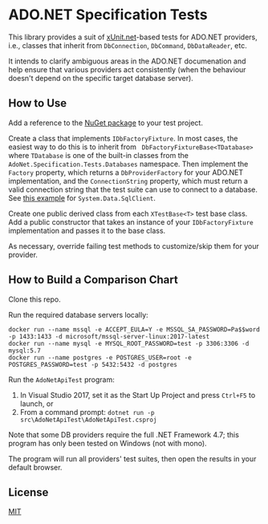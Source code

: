 # ADO.NET Specification Tests

This library provides a suit of [xUnit.net](https://xunit.github.io/)-based tests for ADO.NET providers, i.e.,
classes that inherit from `DbConnection`, `DbCommand`, `DbDataReader`, etc.

It intends to clarify ambiguous areas in the ADO.NET documenation and help ensure that various providers act
consistently (when the behaviour doesn't depend on the specific target database server).

## How to Use

Add a reference to the [NuGet package](https://www.nuget.org/packages/AdoNet.Specification.Tests) to your test project.

Create a class that implements `IDbFactoryFixture`. In most cases, the easiest way to do this
is to inherit from ` DbFactoryFixtureBase<TDatabase>` where `TDatabase` is one of the built-in
classes from the `AdoNet.Specification.Tests.Databases` namespace. Then implement the
`Factory` property, which returns a `DbProviderFactory` for your ADO.NET implementation,
and the `ConnectionString` property, which must return a valid connection string that the test
suite can use to connect to a database. See
[this example](https://github.com/mysql-net/AdoNetApiTest/blob/master/tests/SqlClient.Tests/SqlClientDbFactoryFixture.cs) for
`System.Data.SqlClient`.

Create one public derived class from each `XTestBase<T>` test base class. Add a public
constructor that takes an instance of your `IDbFactoryFixture` implementation and passes it
to the base class.

As necessary, override failing test methods to customize/skip them for your provider.

## How to Build a Comparison Chart

Clone this repo.

Run the required database servers locally:

```
docker run --name mssql -e ACCEPT_EULA=Y -e MSSQL_SA_PASSWORD=Pa$$word -p 1433:1433 -d microsoft/mssql-server-linux:2017-latest
docker run --name mysql -e MYSQL_ROOT_PASSWORD=test -p 3306:3306 -d mysql:5.7
docker run --name postgres -e POSTGRES_USER=root -e POSTGRES_PASSWORD=test -p 5432:5432 -d postgres
```

Run the `AdoNetApiTest` program:

1. In Visual Studio 2017, set it as the Start Up Project and press `Ctrl+F5` to launch, or
2. From a command prompt: `dotnet run -p src\AdoNetApiTest\AdoNetApiTest.csproj`

Note that some DB providers require the full .NET Framework 4.7; this program has only been tested on Windows (not with mono).

The program will run all providers' test suites, then open the results in your default browser.

## License

[MIT](LICENSE)
